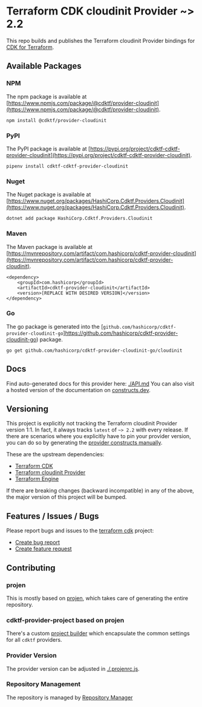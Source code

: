 
# Terraform CDK cloudinit Provider ~> 2.2

This repo builds and publishes the Terraform cloudinit Provider bindings for [CDK for Terraform](https://cdk.tf).

## Available Packages

### NPM

The npm package is available at [https://www.npmjs.com/package/@cdktf/provider-cloudinit](https://www.npmjs.com/package/@cdktf/provider-cloudinit).

`npm install @cdktf/provider-cloudinit`

### PyPI

The PyPI package is available at [https://pypi.org/project/cdktf-cdktf-provider-cloudinit](https://pypi.org/project/cdktf-cdktf-provider-cloudinit).

`pipenv install cdktf-cdktf-provider-cloudinit`

### Nuget

The Nuget package is available at [https://www.nuget.org/packages/HashiCorp.Cdktf.Providers.Cloudinit](https://www.nuget.org/packages/HashiCorp.Cdktf.Providers.Cloudinit).

`dotnet add package HashiCorp.Cdktf.Providers.Cloudinit`

### Maven

The Maven package is available at [https://mvnrepository.com/artifact/com.hashicorp/cdktf-provider-cloudinit](https://mvnrepository.com/artifact/com.hashicorp/cdktf-provider-cloudinit).

```
<dependency>
    <groupId>com.hashicorp</groupId>
    <artifactId>cdktf-provider-cloudinit</artifactId>
    <version>[REPLACE WITH DESIRED VERSION]</version>
</dependency>
```


### Go

The go package is generated into the [`github.com/hashicorp/cdktf-provider-cloudinit-go`]https://github.com/hashicorp/cdktf-provider-cloudinit-go) package.

`go get github.com/hashicorp/cdktf-provider-cloudinit-go/cloudinit`

## Docs

Find auto-generated docs for this provider here: [./API.md](./API.md)
You can also visit a hosted version of the documentation on [constructs.dev](https://constructs.dev/packages/@cdktf/provider-cloudinit).

## Versioning

This project is explicitly not tracking the Terraform cloudinit Provider version 1:1. In fact, it always tracks `latest` of `~> 2.2` with every release. If there are scenarios where you explicitly have to pin your provider version, you can do so by generating the [provider constructs manually](https://cdk.tf/imports).

These are the upstream dependencies:

- [Terraform CDK](https://cdk.tf)
- [Terraform cloudinit Provider](https://github.com/terraform-providers/terraform-provider-cloudinit)
- [Terraform Engine](https://terraform.io)

If there are breaking changes (backward incompatible) in any of the above, the major version of this project will be bumped.

## Features / Issues / Bugs

Please report bugs and issues to the [terraform cdk](https://cdk.tf) project:

- [Create bug report](https://cdk.tf/bug)
- [Create feature request](https://cdk.tf/feature)

## Contributing

### projen

This is mostly based on [projen](https://github.com/eladb/projen), which takes care of generating the entire repository.

### cdktf-provider-project based on projen

There's a custom [project builder](https://github.com/hashicorp/cdktf-provider-project) which encapsulate the common settings for all `cdktf` providers.

### Provider Version

The provider version can be adjusted in [./.projenrc.js](./.projenrc.js).

### Repository Management

The repository is managed by [Repository Manager](https://github.com/hashicorp/cdktf-repository-manager/)

